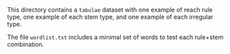 This directory contains a `tabulae` dataset with one example of reach rule type, one example of each stem type, and one example of each irregular type.

The file `wordlist.txt` includes a minimal set of words to test each rule+stem combination.
